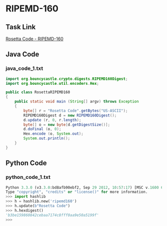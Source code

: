 # RIPEMD-160

## Task Link
[Rosetta Code - RIPEMD-160](https://rosettacode.org/wiki/RIPEMD-160)

## Java Code
### java_code_1.txt
```java
import org.bouncycastle.crypto.digests.RIPEMD160Digest;
import org.bouncycastle.util.encoders.Hex;

public class RosettaRIPEMD160
{
    public static void main (String[] argv) throws Exception
    {
        byte[] r = "Rosetta Code".getBytes("US-ASCII");
        RIPEMD160Digest d = new RIPEMD160Digest();
        d.update (r, 0, r.length);
        byte[] o = new byte[d.getDigestSize()];
        d.doFinal (o, 0);
        Hex.encode (o, System.out);
        System.out.println();
    }
}

```

## Python Code
### python_code_1.txt
```python
Python 3.3.0 (v3.3.0:bd8afb90ebf2, Sep 29 2012, 10:57:17) [MSC v.1600 64 bit (AMD64)] on win32
Type "copyright", "credits" or "license()" for more information.
>>> import hashlib
>>> h = hashlib.new('ripemd160')
>>> h.update(b"Rosetta Code")
>>> h.hexdigest()
'b3be159860842cebaa7174c8fff0aa9e50a5199f'
>>>

```

